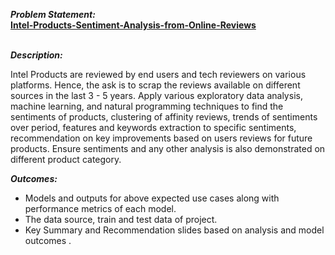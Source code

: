 <i><b> Problem Statement: </b></i>
<br>
<u><b style:font-size="20px">Intel-Products-Sentiment-Analysis-from-Online-Reviews</b></u>
<br><br>

<i><b> Description: </b></i>
<p>Intel Products are reviewed by end users and tech reviewers on various platforms. 
Hence, the ask is to scrap the reviews available on different sources in the last 3 - 5 years. Apply 
various exploratory data analysis, machine learning, and natural programming techniques to find the 
sentiments of products, clustering of affinity reviews, trends of sentiments over period, features 
and keywords extraction to specific sentiments, recommendation on key improvements based on 
users reviews for future products. Ensure sentiments and any other analysis is also demonstrated on 
different product category.</p>

<i><b> Outcomes: </b></i>
<ul>
  <li>Models and outputs for above expected use cases along with performance metrics of each 
model.</li>
  <li>The data source, train and test data of project.</li>
  <li>Key Summary and Recommendation slides based on analysis and model outcomes .</li>
</ul>
